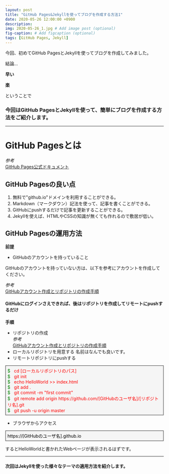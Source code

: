```yaml
---
layout: post
title: "GitHub Pages&Jekyllを使ってブログを作成する方法1"
date: 2020-05-26 12:00:00 +0900
description:
img: 2020-05-26_1.jpg # Add image post (optional)
fig-caption: # Add figcaption (optional)
tags: [GitHub Pages, Jekyll]
---
```


今回、初めてGitHub PagesとJekyllを使ってブログを作成してみました。

結論...

__早い__

__楽__

ということで

### 今回はGitHub PagesとJekyllを使って、簡単にブログを作成する方法をご紹介します。

***

# GitHub Pagesとは

_参考_  
[GitHub Pages公式ドキュメント](https://help.github.com/ja/github/working-with-github-pages)

## GitHub Pagesの良い点

1. 無料で"github.io"ドメインを利用することができる。
1. Markdown（マークダウン）記法を使って、記事を書くことができる。
1. GitHubにpushするだけで記事を更新することができる。
1. Jekyllを使えば、HTMLやCSSの知識が無くても作れるので敷居が低い。

## GitHub Pagesの運用方法

__前提__  
* GitHubのアカウントを持っていること

GitHubのアカウントを持っていない方は、以下を参考にアカウントを作成してください。

_参考_  
[GitHubアカウント作成とリポジトリの作成手順](https://qiita.com/kooohei/items/361da3c9dbb6e0c7946b)

#### GitHubにログインさえできれば、後はリポジトリを作成してリモートにpushするだけ

__手順__  
* リポジトリの作成  
    _参考_  
    [GitHubアカウント作成とリポジトリの作成手順](https://qiita.com/kooohei/items/361da3c9dbb6e0c7946b)  
* ローカルリポジトリを用意する
    名前はなんでも良いです。
* リモートリポジトリにpushする  
<p style="padding: 5px;border: 2px solid gray;background: whitesmoke;">
<span style="color: green">$</span>&nbsp;&nbsp;&nbsp;<span style="color: red">cd&nbsp;[ローカルリポジトリのパス]</span>
<br>
<span style="color: green">$</span>&nbsp;&nbsp;&nbsp;<span style="color: red">git&nbsp;init</span>
<br>
<span style="color: green">$</span>&nbsp;&nbsp;&nbsp;<span style="color: red">echo&nbsp;HelloWorld&nbsp;>>&nbsp;index.html</span>
<br>
<span style="color: green">$</span>&nbsp;&nbsp;&nbsp;<span style="color: red">git&nbsp;add&nbsp;.</span>
<br>
<span style="color: green">$</span>&nbsp;&nbsp;&nbsp;<span style="color: red">git&nbsp;commit&nbsp;-m&nbsp;"first commit"</span>
<br>
<span style="color: green">$</span>&nbsp;&nbsp;&nbsp;<span style="color: red">git&nbsp;remote&nbsp;add&nbsp;origin&nbsp;https://github.com/[GitHubのユーザ名]/[リポジトリ名].git</span>
<br>
<span style="color: green">$</span>&nbsp;&nbsp;&nbsp;<span style="color: red">git&nbsp;push&nbsp;-u&nbsp;origin&nbsp;master</span>
</p>

* ブラウザからアクセス  
<p style="padding: 5px;border: 2px solid gray;background: whitesmoke;">
<span style="color: black">https://[GitHubのユーザ名].github.io</span></p>  
するとHelloWorldと書かれたWebページが表示されるはずです。

***


#### 次回はJekyllを使った様々なテーマの適用方法を紹介します。








